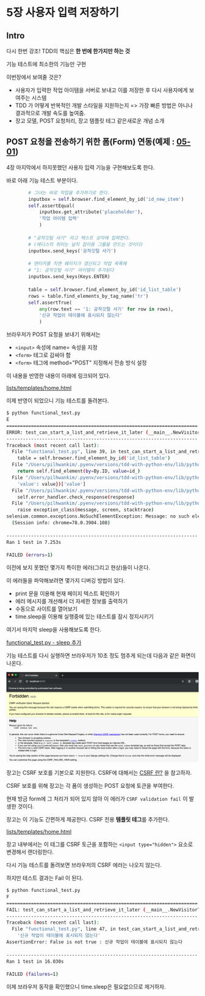 # 5장 사용자 입력 저장하기

## Intro

다시 한번 강조! TDD의 핵심은 **한 번에 한가지만 하는 것**

기능 테스트에 최소한의 기능만 구현

이번장에서 보여줄 것은?

- 사용자가 입력한 작업 아이템을 서버로 보내고 이를 저장한 후 다시 사용자에게 보여주는 시스템
- TDD 가 어떻게 반복적인 개발 스타일을 지원하는지 => 가장 빠른 방법은 아니나 결과적으로 개발 속도를 높여줌.
- 장고 모델, POST 요청처리, 장고 템플릿 테그 같은새로운 개념 소개

## POST 요청을 전송하기 위한 폼(Form) 연동(예제 : [05-01](05-01))

4장 마지막에서 하지못했던 사용자 입력 기능을 구현해보도록 한다. 

바로 아래 기능 테스트 부분이다.

```py
        # 그녀는 바로 작업을 추가하기로 한다.
        inputbox = self.browser.find_element_by_id('id_new_item')
        self.assertEqual(
            inputbox.get_attribute('placeholder'),
            '작업 아이템 입력'
            )

        # "공작깃털 사기" 라고 텍스트 상자에 입력한다.
        # (에디스의 취미는 날치 잡이용 그물을 만드는 것이다)
        inputbox.send_keys('공작깃털 사기')

        # 엔터키를 치면 페이지가 갱신되고 작업 목록에
        # "1: 공작깃털 사기" 아이템이 추가된다
        inputbox.send_keys(Keys.ENTER)

        table = self.browser.find_element_by_id('id_list_table')
        rows = table.find_elements_by_tag_name('tr')
        self.assertTrue(
            any(row.text == '1: 공작깃털 사기' for row in rows),
            '신규 작업이 테이블에 표시되지 않는다'
            )
```

브라우저가 POST 요청을 보내기 위해서는

  - `<input>` 속성에 name= 속성을 지정
  - `<form>` 테그로 감싸야 함
  - `<form>` 테그에 method="POST" 지정해서 전송 방식 설정

이 내용을 반영한 내용이 아래에 링크되어 있다.

[lists/templates/home.html](05-01/superlists/lists/templates/home.html)

이제 반영이 되었으니 기능 테스트를 돌려본다.

```sh
$ python functional_test.py
E
======================================================================
ERROR: test_can_start_a_list_and_retrieve_it_later (__main__.NewVisitorTest)
----------------------------------------------------------------------
Traceback (most recent call last):
  File "functional_test.py", line 39, in test_can_start_a_list_and_retrieve_it_later
    table = self.browser.find_element_by_id('id_list_table')
  File "/Users/pilhwankim/.pyenv/versions/tdd-with-python-env/lib/python3.7/site-packages/selenium/webdriver/remote/webdriver.py", line 360, in find_element_by_id
    return self.find_element(by=By.ID, value=id_)
  File "/Users/pilhwankim/.pyenv/versions/tdd-with-python-env/lib/python3.7/site-packages/selenium/webdriver/remote/webdriver.py", line 978, in find_element
    'value': value})['value']
  File "/Users/pilhwankim/.pyenv/versions/tdd-with-python-env/lib/python3.7/site-packages/selenium/webdriver/remote/webdriver.py", line 321, in execute
    self.error_handler.check_response(response)
  File "/Users/pilhwankim/.pyenv/versions/tdd-with-python-env/lib/python3.7/site-packages/selenium/webdriver/remote/errorhandler.py", line 242, in check_response
    raise exception_class(message, screen, stacktrace)
selenium.common.exceptions.NoSuchElementException: Message: no such element: Unable to locate element: {"method":"css selector","selector":"[id="id_list_table"]"}
  (Session info: chrome=78.0.3904.108)

----------------------------------------------------------------------
Ran 1 test in 7.253s

FAILED (errors=1)
```

이전에 보지 못했던 몇가지 특이한 에러(그리고 현상)들이 나온다.

이 에러들을 파악해보려면 몇가지 디버깅 방법이 있다.

- print 문을 이용해 현재 페이지 텍스트 확인하기
- 에러 메시지를 개선해서 더 자세한 정보를 출력하기
- 수동으로 사이트를 열어보기
- time.sleep을 이용해 실행중에 있는 테스트를 잠시 정지시키기

여기서 마지막 sleep을 사용해보도록 한다.

[functional_test.py - sleep 추가](./05-01/functional_test.py)

기능 테스트를 다시 실행하면 브라우저가 10초 정도 멈추게 되는데 다음과 같은 화면이 나온다.

![TF 결과](./05-01.png)

장고는 CSRF 보호를 기본으로 지원한다. CSRF에 대해서는 [CSRF 란?](https://ko.wikipedia.org/wiki/%EC%82%AC%EC%9D%B4%ED%8A%B8_%EA%B0%84_%EC%9A%94%EC%B2%AD_%EC%9C%84%EC%A1%B0) 을 참고하자.

CSRF 보호를 위해 장고는 각 폼이 생성하는 POST 요청에 토큰을 부여한다.

현재 방금 form에 그 처리가 되어 있지 않아 이 에러가 `CSRF validation fail` 이 발생한 것이다.

장고는 이 기능도 간편하게 제공한다. CSRF 전용 **템플릿 테그**를 추가한다.

[lists/templates/home.html](05-01/superlists/lists/templates/home.html)

장고 내부에서는 이 테그를 CSRF 토근을 포함하는 `<input type="hidden">` 요소로 변경해서 랜더링한다.

다시 기능 테스트를 돌려보면 브라우저의 CSRF 에러는 나오지 않는다.

하지만 테스트 결과는 Fail 이 된다.

```sh
$ python functional_test.py
F
======================================================================
FAIL: test_can_start_a_list_and_retrieve_it_later (__main__.NewVisitorTest)
----------------------------------------------------------------------
Traceback (most recent call last):
  File "functional_test.py", line 47, in test_can_start_a_list_and_retrieve_it_later
    '신규 작업이 테이블에 표시되지 않는다'
AssertionError: False is not true : 신규 작업이 테이블에 표시되지 않는다

----------------------------------------------------------------------
Ran 1 test in 16.030s

FAILED (failures=1)
```

이제 브라우저 동작을 확인했으니 time.sleep은 필요없으므로 제거하자.
